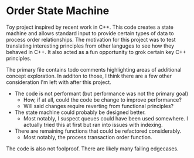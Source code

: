 # Order State Machine

Toy project inspired by recent work in C++. This code creates a state machine and allows standard input to provide certain types of data to process order relationships. The motivation for this project was to test translating interesting principles from other languges to see how they behaved in C++. It also acted as a fun opportunity to grok certain key C++ principles.

The primary file contains todo comments highlighting areas of additional concept exploration. In additon to those, I think there are a few other consideration I'm left with after this project.

- The code is not performant (but performance was not the primary goal)
  - How, if at all, could the code be change to improve performance?
  - Will said changes require reverting from functional principles?
- The state machine could probably be designed better.
  - Most notably, I suspect queues could have been used somewhere. I actually tried this at first but ran into issues with indexing.
- There are remaining functions that could be refactored considerably.
  - Most notably, the process transaction order function.
  
The code is also not foolproof. There are likely many failing edgecases.